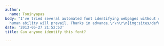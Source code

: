 ```yaml
---
author:
  name: Toninyapas
body: "I've tried several automated font identifying webpages without success, hope
  human ability will prevail. Thanks in advance.\r\n\r\n[img:sites/default/files/old-images/12_303_5748.jpg]"
date: '2013-05-27 21:52:53'
title: Can anyone identify this font?

---
```

